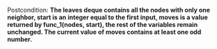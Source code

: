Postcondition: **The leaves deque contains all the nodes with only one neighbor, start is an integer equal to the first input, moves is a value returned by func_1(nodes, start), the rest of the variables remain unchanged. The current value of moves contains at least one odd number.**